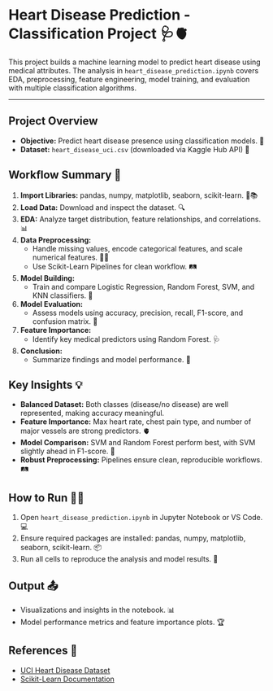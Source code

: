 # Heart Disease Prediction - Classification Project 🩺🫀

This project builds a machine learning model to predict heart disease using medical attributes. The analysis in `heart_disease_prediction.ipynb` covers EDA, preprocessing, feature engineering, model training, and evaluation with multiple classification algorithms.

---

## Project Overview
- **Objective:** Predict heart disease presence using classification models. 🎯
- **Dataset:** `heart_disease_uci.csv` (downloaded via Kaggle Hub API) 📁

## Workflow Summary 🚀
1. **Import Libraries:** pandas, numpy, matplotlib, seaborn, scikit-learn. 🐍📚
2. **Load Data:** Download and inspect the dataset. 🔍
3. **EDA:** Analyze target distribution, feature relationships, and correlations. 📊
4. **Data Preprocessing:**
	- Handle missing values, encode categorical features, and scale numerical features. 🧹🔢
	- Use Scikit-Learn Pipelines for clean workflow. 🛤️
5. **Model Building:**
	- Train and compare Logistic Regression, Random Forest, SVM, and KNN classifiers. 🤖
6. **Model Evaluation:**
	- Assess models using accuracy, precision, recall, F1-score, and confusion matrix. 📏
7. **Feature Importance:**
	- Identify key medical predictors using Random Forest. 🩺
8. **Conclusion:**
	- Summarize findings and model performance. 🏁

## Key Insights 💡
- **Balanced Dataset:** Both classes (disease/no disease) are well represented, making accuracy meaningful.
- **Feature Importance:** Max heart rate, chest pain type, and number of major vessels are strong predictors. 🫀
- **Model Comparison:** SVM and Random Forest perform best, with SVM slightly ahead in F1-score. 🚀
- **Robust Preprocessing:** Pipelines ensure clean, reproducible workflows. 🛤️

## How to Run 🏃‍♂️
1. Open `heart_disease_prediction.ipynb` in Jupyter Notebook or VS Code. 💻
2. Ensure required packages are installed: pandas, numpy, matplotlib, seaborn, scikit-learn. 📦
3. Run all cells to reproduce the analysis and model results. 🔄

## Output 📤
- Visualizations and insights in the notebook. 📊
- Model performance metrics and feature importance plots. 🏆

## References 🔗
- [UCI Heart Disease Dataset](https://archive.ics.uci.edu/ml/datasets/heart+Disease)
- [Scikit-Learn Documentation](https://scikit-learn.org/stable/)
